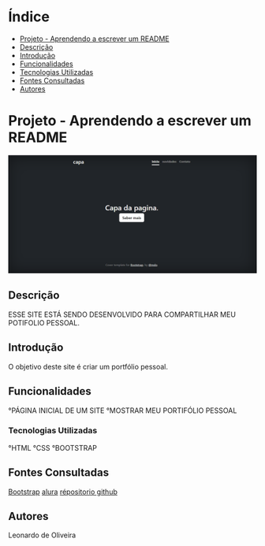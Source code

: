 # Índice
   - [Projeto - Aprendendo a escrever um README](#projeto---aprendendo-a-escrever-um-readme)  
   - [Descrição](#descri%C3%A7%C3%A3o)  
   - [Introdução](#introdu%C3%A7%C3%A3o)  
   - [Funcionalidades](#funcionalidades)  
   - [Tecnologias Utilizadas](#tecnologias-utilizadas)  
   - [Fontes Consultadas](#fontes-consultadas)  
   - [Autores](#autores)  

# Projeto - Aprendendo a escrever um README

![image info](img/tela.png)
   
## Descrição 
ESSE SITE ESTÁ SENDO DESENVOLVIDO PARA COMPARTILHAR MEU POTIFOLIO PESSOAL.

## Introdução 
O objetivo deste site é criar um portfólio pessoal.

## Funcionalidades
°PÁGINA INICIAL DE UM SITE
°MOSTRAR MEU PORTIFÓLIO PESSOAL

### Tecnologias Utilizadas
°HTML
°CSS
°BOOTSTRAP

## Fontes Consultadas
[Bootstrap](https://getbootstrap.com/)
[alura](https://www.alura.com.br/artigos/escrever-bom-readme)
[répositorio github](https://gist.github.com/lohhans/f8da0b147550df3f96914d3797e9fb89)

## Autores
Leonardo de Oliveira
